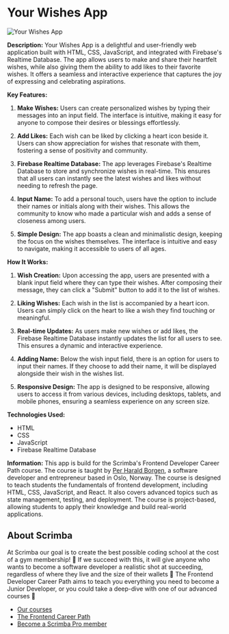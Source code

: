 # Your Wishes App

![Your Wishes App](https://i.ibb.co/ns6bj79/wishes-screenshot.png)

**Description:**
Your Wishes App is a delightful and user-friendly web application built with HTML, CSS, JavaScript, and integrated with Firebase's Realtime Database. The app allows users to make and share their heartfelt wishes, while also giving them the ability to add likes to their favorite wishes. It offers a seamless and interactive experience that captures the joy of expressing and celebrating aspirations.

**Key Features:**
1. **Make Wishes:** Users can create personalized wishes by typing their messages into an input field. The interface is intuitive, making it easy for anyone to compose their desires or blessings effortlessly.

2. **Add Likes:** Each wish can be liked by clicking a heart icon beside it. Users can show appreciation for wishes that resonate with them, fostering a sense of positivity and community.

3. **Firebase Realtime Database:** The app leverages Firebase's Realtime Database to store and synchronize wishes in real-time. This ensures that all users can instantly see the latest wishes and likes without needing to refresh the page.

4. **Input Name:** To add a personal touch, users have the option to include their names or initials along with their wishes. This allows the community to know who made a particular wish and adds a sense of closeness among users.

5. **Simple Design:** The app boasts a clean and minimalistic design, keeping the focus on the wishes themselves. The interface is intuitive and easy to navigate, making it accessible to users of all ages.

**How It Works:**
1. **Wish Creation:** Upon accessing the app, users are presented with a blank input field where they can type their wishes. After composing their message, they can click a "Submit" button to add it to the list of wishes.

2. **Liking Wishes:** Each wish in the list is accompanied by a heart icon. Users can simply click on the heart to like a wish they find touching or meaningful.

3. **Real-time Updates:** As users make new wishes or add likes, the Firebase Realtime Database instantly updates the list for all users to see. This ensures a dynamic and interactive experience.

4. **Adding Name:** Below the wish input field, there is an option for users to input their names. If they choose to add their name, it will be displayed alongside their wish in the wishes list.

5. **Responsive Design:** The app is designed to be responsive, allowing users to access it from various devices, including desktops, tablets, and mobile phones, ensuring a seamless experience on any screen size.

**Technologies Used:**
- HTML
- CSS
- JavaScript
- Firebase Realtime Database

**Information:**
This app is build for the Scrimba's Frontend Developer Career Path course. The course is taught by [Per Harald Borgen](https://scrimba.com/learn/frontend), a software developer and entrepreneur based in Oslo, Norway. The course is designed to teach students the fundamentals of frontend development, including HTML, CSS, JavaScript, and React. It also covers advanced topics such as state management, testing, and deployment. The course is project-based, allowing students to apply their knowledge and build real-world applications.

## About Scrimba

At Scrimba our goal is to create the best possible coding school at the cost of a gym membership! 💜
If we succeed with this, it will give anyone who wants to become a software developer a realistic shot at succeeding, regardless of where they live and the size of their wallets 🎉
The Frontend Developer Career Path aims to teach you everything you need to become a Junior Developer, or you could take a deep-dive with one of our advanced courses 🚀

- [Our courses](https://scrimba.com/allcourses)
- [The Frontend Career Path](https://scrimba.com/learn/frontend)
- [Become a Scrimba Pro member](https://scrimba.com/pricing)